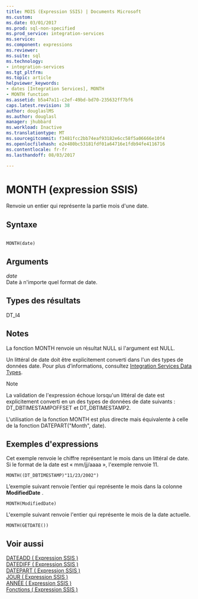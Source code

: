 ```yaml
---
title: MOIS (Expression SSIS) | Documents Microsoft
ms.custom: 
ms.date: 03/01/2017
ms.prod: sql-non-specified
ms.prod_service: integration-services
ms.service: 
ms.component: expressions
ms.reviewer: 
ms.suite: sql
ms.technology:
- integration-services
ms.tgt_pltfrm: 
ms.topic: article
helpviewer_keywords:
- dates [Integration Services], MONTH
- MONTH function
ms.assetid: b5a47a11-c2ef-49bd-bd70-235632ff7bf6
caps.latest.revision: 38
author: douglaslMS
ms.author: douglasl
manager: jhubbard
ms.workload: Inactive
ms.translationtype: MT
ms.sourcegitcommit: f3481fcc2bb74eaf93182e6cc58f5a06666e10f4
ms.openlocfilehash: e2e480bc53181fdf01a64716e1fdb94fe4116716
ms.contentlocale: fr-fr
ms.lasthandoff: 08/03/2017

---
```

# <a name="month-ssis-expression"></a>MONTH (expression SSIS)
  Renvoie un entier qui représente la partie mois d'une date.  
  
## <a name="syntax"></a>Syntaxe  
  
```  
  
MONTH(date)  
```  
  
## <a name="arguments"></a>Arguments  
 *date*  
 Date à n'importe quel format de date.  
  
## <a name="result-types"></a>Types des résultats  
 DT_I4  
  
## <a name="remarks"></a>Notes  
 La fonction MONTH renvoie un résultat NULL si l'argument est NULL.  
  
 Un littéral de date doit être explicitement converti dans l'un des types de données date. Pour plus d’informations, consultez [Integration Services Data Types](../../integration-services/data-flow/integration-services-data-types.md).  
  
> [!NOTE]  
>  La validation de l'expression échoue lorsqu'un littéral de date est explicitement converti en un des types de données de date suivants : DT_DBTIMESTAMPOFFSET et DT_DBTIMESTAMP2.  
  
 L'utilisation de la fonction MONTH est plus directe mais équivalente à celle de la fonction DATEPART("Month", date).  
  
## <a name="expression-examples"></a>Exemples d'expressions  
 Cet exemple renvoie le chiffre représentant le mois dans un littéral de date. Si le format de la date est « mm/jj/aaaa », l'exemple renvoie 11.  
  
```  
MONTH((DT_DBTIMESTAMP)"11/23/2002")  
```  
  
 L’exemple suivant renvoie l’entier qui représente le mois dans la colonne **ModifiedDate** .  
  
```  
MONTH(ModifiedDate)  
```  
  
 L'exemple suivant renvoie l'entier qui représente le mois de la date actuelle.  
  
```  
MONTH(GETDATE())  
```  
  
## <a name="see-also"></a>Voir aussi  
 [DATEADD &#40; Expression SSIS &#41;](../../integration-services/expressions/dateadd-ssis-expression.md)   
 [DATEDIFF &#40; Expression SSIS &#41;](../../integration-services/expressions/datediff-ssis-expression.md)   
 [DATEPART &#40; Expression SSIS &#41;](../../integration-services/expressions/datepart-ssis-expression.md)   
 [JOUR &#40; Expression SSIS &#41;](../../integration-services/expressions/day-ssis-expression.md)   
 [ANNÉE &#40; Expression SSIS &#41;](../../integration-services/expressions/year-ssis-expression.md)   
 [Fonctions &#40; Expression SSIS &#41;](../../integration-services/expressions/functions-ssis-expression.md)  
  
  

